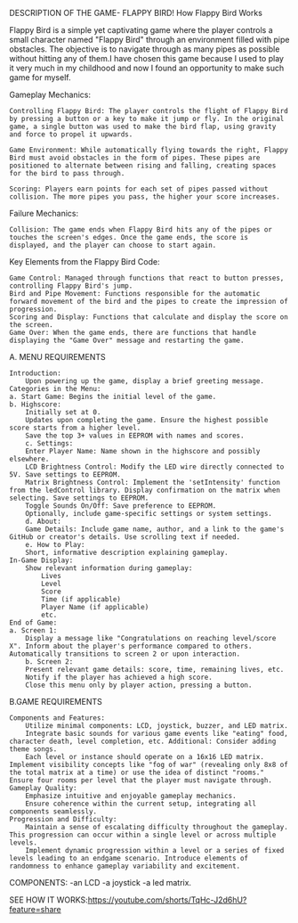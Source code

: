 DESCRIPTION OF THE GAME- FLAPPY BIRD!
How Flappy Bird Works


Flappy Bird is a simple yet captivating game where the player controls a small character named "Flappy Bird" through an environment filled with pipe obstacles. The objective is to navigate through as many pipes as possible without hitting any of them.I have chosen this game because I used to play it very much in my childhood and now I found an opportunity to make such game for myself.


Gameplay Mechanics:

    Controlling Flappy Bird: The player controls the flight of Flappy Bird by pressing a button or a key to make it jump or fly. In the original game, a single button was used to make the bird flap, using gravity and force to propel it upwards.

    Game Environment: While automatically flying towards the right, Flappy Bird must avoid obstacles in the form of pipes. These pipes are positioned to alternate between rising and falling, creating spaces for the bird to pass through.

    Scoring: Players earn points for each set of pipes passed without collision. The more pipes you pass, the higher your score increases.

Failure Mechanics:

    Collision: The game ends when Flappy Bird hits any of the pipes or touches the screen's edges. Once the game ends, the score is displayed, and the player can choose to start again.

Key Elements from the Flappy Bird Code:

    Game Control: Managed through functions that react to button presses, controlling Flappy Bird's jump.
    Bird and Pipe Movement: Functions responsible for the automatic forward movement of the bird and the pipes to create the impression of progression.
    Scoring and Display: Functions that calculate and display the score on the screen.
    Game Over: When the game ends, there are functions that handle displaying the "Game Over" message and restarting the game.


A. MENU REQUIREMENTS

    Introduction:
        Upon powering up the game, display a brief greeting message.
    Categories in the Menu:
    a. Start Game: Begins the initial level of the game.
    b. Highscore:
        Initially set at 0.
        Updates upon completing the game. Ensure the highest possible score starts from a higher level.
        Save the top 3+ values in EEPROM with names and scores.
        c. Settings:
        Enter Player Name: Name shown in the highscore and possibly elsewhere.
        LCD Brightness Control: Modify the LED wire directly connected to 5V. Save settings to EEPROM.
        Matrix Brightness Control: Implement the 'setIntensity' function from the ledControl library. Display confirmation on the matrix when selecting. Save settings to EEPROM.
        Toggle Sounds On/Off: Save preference to EEPROM.
        Optionally, include game-specific settings or system settings.
        d. About:
        Game Details: Include game name, author, and a link to the game's GitHub or creator's details. Use scrolling text if needed.
        e. How to Play:
        Short, informative description explaining gameplay.
    In-Game Display:
        Show relevant information during gameplay:
            Lives
            Level
            Score
            Time (if applicable)
            Player Name (if applicable)
            etc.
    End of Game:
    a. Screen 1:
        Display a message like "Congratulations on reaching level/score X". Inform about the player's performance compared to others. Automatically transitions to screen 2 or upon interaction.
        b. Screen 2:
        Present relevant game details: score, time, remaining lives, etc.
        Notify if the player has achieved a high score.
        Close this menu only by player action, pressing a button.

B.GAME REQUIREMENTS

    Components and Features:
        Utilize minimal components: LCD, joystick, buzzer, and LED matrix.
        Integrate basic sounds for various game events like "eating" food, character death, level completion, etc. Additional: Consider adding theme songs.
        Each level or instance should operate on a 16x16 LED matrix. Implement visibility concepts like "fog of war" (revealing only 8x8 of the total matrix at a time) or use the idea of distinct "rooms." Ensure four rooms per level that the player must navigate through.
    Gameplay Quality:
        Emphasize intuitive and enjoyable gameplay mechanics.
        Ensure coherence within the current setup, integrating all components seamlessly.
    Progression and Difficulty:
        Maintain a sense of escalating difficulty throughout the gameplay. This progression can occur within a single level or across multiple levels.
        Implement dynamic progression within a level or a series of fixed levels leading to an endgame scenario. Introduce elements of randomness to enhance gameplay variability and excitement.


COMPONENTS: 
-an LCD
-a joystick
-a led matrix.

SEE HOW IT WORKS:https://youtube.com/shorts/TqHc-J2d6hU?feature=share


